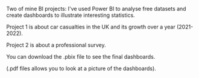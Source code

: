 Two of mine BI projects:
I've used Power BI to analyse free datasets and create dashboards to illustrate interesting statistics.

Project 1 is about car casualties in the UK and its growth over a year (2021-2022).

Project 2 is about a professional survey. 

You can download the .pbix file to see the final dashboards.

(.pdf files allows you to look at a picture of the dashboards).

